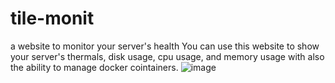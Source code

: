 # tile-monit
a website to monitor your server's health
You can use this website to show your server's thermals, disk usage, cpu usage, and memory usage with also the ability to manage docker cointainers.
![image](https://github.com/user-attachments/assets/c493b3bd-7d9a-4a09-8a1e-f65cb93cb4ee)
